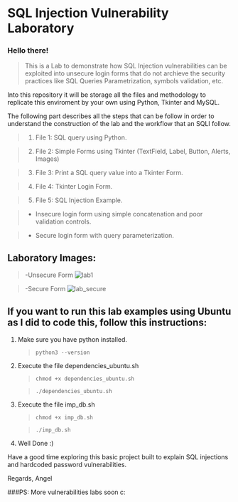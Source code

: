 # SQL Injection Vulnerability Laboratory

### Hello there!

>This is a Lab to demonstrate how SQL Injection vulnerabilities can be exploited into unsecure login forms that do not archieve the security practices like SQL Queries Parametrization, symbols validation, etc.

Into this repository it will be storage all the files and methodology to replicate this enviroment by your own using Python, Tkinter and MySQL.

The following part describes all the steps that can be follow in order to understand the construction of the lab and the workflow that an SQLI follow.

>1. File 1: SQL query using Python.

>2. File 2: Simple Forms using Tkinter (TextField, Label, Button, Alerts, Images)

>3. File 3: Print a SQL query value into a Tkinter Form.

>4. File 4: Tkinter Login Form.

>5. File 5: SQL Injection Example.

   > - Insecure login form using simple concatenation and poor validation controls.

   > - Secure login form with query parameterization.

## Laboratory Images:
> -Unsecure Form
![lab1](https://github.com/user-attachments/assets/6f38b96c-92cb-4d66-970f-2392c6789c55)

> -Secure Form
![lab_secure](https://github.com/user-attachments/assets/3d65cb2c-b842-4835-8772-8e7bbfd46b65)

## If you want to run this lab examples using Ubuntu as I did to code this, follow this instructions:
1. Make sure you have python installed.
   >`python3 --version`
2. Execute the file dependencies_ubuntu.sh
   >`chmod +x dependencies_ubuntu.sh`
   
   >`./dependencies_ubuntu.sh`
3. Execute the file imp_db.sh
   >`chmod +x imp_db.sh`
   
   >`./imp_db.sh`
4. Well Done :)

Have a good time exploring this basic project built to explain SQL injections and hardcoded password vulnerabilities.

Regards,
Angel


###PS: More vulnerabilities labs soon c:
